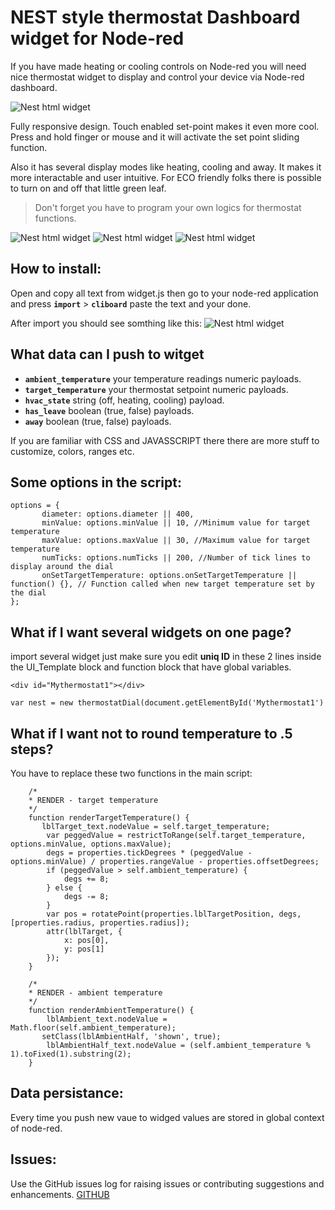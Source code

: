# NEST style thermostat Dashboard widget for Node-red

If you have made heating or cooling controls on Node-red you will need nice thermostat widget to display and control your device via Node-red dashboard.

![Nest html widget](https://www.ajso.lt/wp-content/uploads/2016/12/nest-html5-widget-1.png)

Fully responsive design. Touch enabled set-point makes it even more cool. Press and hold finger or mouse and it will activate the set point sliding function.

Also it has several display modes like heating, cooling and away. It makes it more interactable and user intuitive. For ECO friendly folks there is possible to turn on and off that little green leaf. 

> Don't forget you have to program your own logics for thermostat functions.

![Nest html widget](https://www.ajso.lt/wp-content/uploads/2016/12/nest-html5-widget_heating-180x180.png)
![Nest html widget](https://www.ajso.lt/wp-content/uploads/2016/12/nest-html5-widget_cooling-180x180.png) 
![Nest html widget](https://www.ajso.lt/wp-content/uploads/2016/12/nest-html5-widget_away-180x180.png)

## How to install:
Open and copy all text from widget.js then go to your node-red application and press **`import`** > **`cliboard`** paste the text and your done.

After import you should see somthing like this:
![Nest html widget](https://www.ajso.lt/wp-content/uploads/2016/12/nest-html5-node-red.png)

## What data can I push to witget

* **`ambient_temperature`** your temperature readings numeric payloads.
* **`target_temperature`** your thermostat setpoint numeric payloads.
* **`hvac_state`** string (off, heating, cooling) payload.
* **`has_leave`** boolean (true, false) payloads.
* **`away`** boolean (true, false) payloads.

If you are familiar with CSS and JAVASSCRIPT there there are more stuff to customize, colors, ranges etc.

## Some options in the script:
```
options = {
       diameter: options.diameter || 400,
       minValue: options.minValue || 10, //Minimum value for target temperature
       maxValue: options.maxValue || 30, //Maximum value for target temperature
       numTicks: options.numTicks || 200, //Number of tick lines to display around the dial
       onSetTargetTemperature: options.onSetTargetTemperature || function() {}, // Function called when new target temperature set by the dial
};
```
## What if I want several widgets on one page?

import several widget just make sure you edit **uniq ID** in these 2 lines inside the UI_Template block and function block that have global variables.

`<div id="Mythermostat1"></div>`

`var nest = new thermostatDial(document.getElementById('Mythermostat1')`

## What if I want  not to round temperature to .5 steps?

You have to replace these two functions in the main script:

```
    /*
    * RENDER - target temperature
    */
    function renderTargetTemperature() {
       lblTarget_text.nodeValue = self.target_temperature;
    	var peggedValue = restrictToRange(self.target_temperature, options.minValue, options.maxValue);
    	degs = properties.tickDegrees * (peggedValue - options.minValue) / properties.rangeValue - properties.offsetDegrees;
    	if (peggedValue > self.ambient_temperature) {
    		degs += 8;
    	} else {
    		degs -= 8;
    	}
    	var pos = rotatePoint(properties.lblTargetPosition, degs, [properties.radius, properties.radius]);
    	attr(lblTarget, {
    		x: pos[0],
    		y: pos[1]
    	});
    }
```

```
    /*
    * RENDER - ambient temperature
    */
    function renderAmbientTemperature() {
    	lblAmbient_text.nodeValue = Math.floor(self.ambient_temperature);
       setClass(lblAmbientHalf, 'shown', true);
    	lblAmbientHalf_text.nodeValue = (self.ambient_temperature % 1).toFixed(1).substring(2);
    }
```


## Data persistance:

Every time you push new vaue to widged values are stored in global context of node-red.

## Issues:

Use the GitHub issues log for raising issues or contributing suggestions and enhancements. [GITHUB](https://github.com/automatikas/Node-red-Nest-thermostat)
